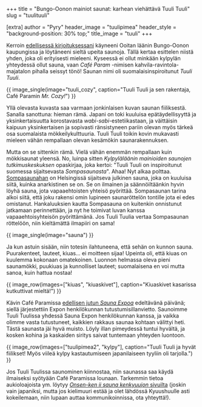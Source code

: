 +++
title = "Bungo-Oonon mainiot saunat: karhean viehättävä Tuuli Tuuli"
slug = "tuulituuli"

[extra]
author = "Pyry"
header_image = "tuulipimea"
header_style = "background-position: 30% top;"
title_image = "tuuli"
+++

Kerroin [edellisessä kirjoituksessani](@/2021-07-30-bungo-oono/index.fi.md) käyneeni Ooitan läänin Bungo-Oonon kaupungissa ja löytäneeni sieltä upeita saunoja. Tällä kertaa esittelen niistä yhden, joka oli erityisesti mieleeni. Kyseessä ei ollut minkään kylpylän yhteydessä ollut sauna, vaan *Café Param* -nimisen kahvila-ravintola-majatalon pihalla seissyt tönö! Saunan nimi oli suomalaisinspiroitunut *Tuuli Tuuli*.

<!-- more -->

{{ image_single(image="tuuli_cozy", caption="Tuuli Tuuli ja sen rakentaja, Café Paramin *Mr. Cozy!*") }}

Yllä olevasta kuvasta saa varmaan jonkinlaisen kuvan saunan fiiliksestä. Sanalla sanottuna: hieman rämä. Japani on toki kuuluisa epätäydellisyyttä ja yksinkertaisuutta korostavasta *wabi-sabi*-estetiikastaan, ja väittäisin kaipuun yksinkertaisen ja sopivasti ränsistyneen pariin olevan myös tärkeä osa suomalaista mökkeilykulttuuria. Tuuli Tuuli toikin kovin mukavasti mieleen vähän rempallaan olevan kesämökin saunarakennuksen.

Mutta on se sittenkin rämä. Vielä vähän enemmän rempallaan kuin mökkisaunat yleensä. No, luinpa sitten *Kylpyläläänin mainioiden saunojen tutkimuskeskuksen* opaskirjaa, joka kertoi: "Tuuli Tuuli on inspiroitunut suomessa sijaitsevasta *Sompasaunasta*". Ahaa! Nyt alkaa polttaa. [Sompasaunahan](http://www.sompasauna.fi) on Helsingissä sijaitseva julkinen sauna, joka on kuuluisa siitä, kuinka anarkistinen se on. Se on ilmainen ja säännöiltäänkin hyvin löyhä sauna, jota vapaaehtoisten yhteisö pyörittää. Sompasaunan tarina alkoi siitä, että joku rakensi omin lupineen saunaröttelön tontille jota ei edes omistanut. Hankaluuksien kautta Sompasauna on kuitenkin onnistunut jatkamaan perinnettään, ja nyt he toimivat luvan kanssa vapaaehtoisyhteisön pyörittämänä. Jos Tuuli Tuulia vertaa Sompasaunan röttelöön, niin kieltämättä ilmapiiri on sama!

{{ image_single(image="sauna") }}

Ja kun astuin sisään, niin totesin ilahtuneena, että sehän on kunnon sauna. Puurakenteet, lauteet, kiuas... ei moitteen sijaa! Upeinta oli, että kiuas on kuulemma kokonaan omatekoinen. Luonnon helmassa oleva pieni saunamökki, puukiuas ja kunnolliset lauteet; suomalaisena en voi mutta sanoa, kuin hattua nostaa!

{{ image_row(images=["kiuas", "kiuaskivet"], caption="Kiuaskivet kasarissa kutkuttivat mieltä!") }}

Kävin Café Paramissa [edellisen jutun *Sauna Expoa*](@/2021-07-30-bungo-oono/index.fi.md) edeltävänä päivänä; siellä järjestettiin Expon henkilökunnan tutustumisillanvietto. Saunoimme Tuuli Tuulissa yhdessä Sauna Expon henkilökunnan kanssa, ja vaikka olimme vasta tutustuneet, kaikkien rakkaus saunaa kohtaan välittyi heti. Tästä saunasta jäi hyvä muisto. Löyly illan pimeydessä tuntui hyvältä, ja kosken kohina ja kaskaiden siritys saivat tuntemaan yhteyden luontoon.

{{ image_row(images=["tuulipimea2", "kylpy"], caption="Tuuli Tuuli ja hyvät fiilikset! Myös viileä kylpy kastautumiseen japanilaiseen tyyliin oli tarjolla.") }}

Jos Tuuli Tuulissa saunominen kiinnostaa, niin saunassa saa käydä ilmaiseksi syötyään Café Paramissa lounaan. Tarkemmin tietoa aukioloajoista ym. löytyy [*Onsen-ken ii sauna kenkyuujon* sivuilta](https://iisaunalab.com/tuulituuli) (joskin vain japaniksi, mutta jos kielimuuri estää ja olet lähdössä Kyuushuulle asti kokeilemaan, niin lupaan auttaa kommunikoinnissa, ota yhteyttä!).